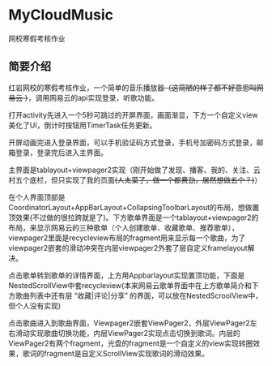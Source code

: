 # MyCloudMusic
网校寒假考核作业

## 简要介绍

红岩网校的寒假考核作业，一个简单的音乐播放器~~（这简陋的样子都不好意思叫网易云 ）~~，调用网易云的api实现登录，听歌功能。

打开activity先进入一个5秒可跳过的开屏界面，画面渐显，下方一个自定义view美化了UI，倒计时按钮用TimerTask任务更新。

开屏动画完进入登录界面，可以手机验证码方式登录，手机号加密码方式登录，邮箱登录，登录完后进入主界面。

主界面是tablayout+viewpager2实现（刚开始做了发现、播客、我的、关注、云村五个底栏，但只实现了我的页面~~(人太菜了，做一个都费劲，居然想做五个？)~~）

在个人界面顶部是CoordinatorLayout+AppBarLayout+CollapsingToolbarLayout的布局，想做置顶效果(不过做的很拉跨就是了)。下方歌单界面是一个tablayout+viewpager2的布局，来显示网易云的三种歌单（个人创建歌单、收藏歌单、推荐歌单），viewpager2里面是recycleview布局的fragment用来显示每一个歌曲，为了viewpager2嵌套的滑动冲突在内层viewpager2外套了层自定义framelayout解决。

点击歌单转到歌单的详情界面，上方用Appbarlayout实现置顶功能，下面是NestedScrollView中套recycleview(本来网易云歌单界面中在上方歌单简介和下方歌曲列表中还有层 “收藏|评论|分享” 的界面，可以放在NestedScroolView中，但个人没有实现)

点击歌曲进入到歌曲界面，Viewpager2嵌套ViewPager2，外层ViewPager2左右滑动实现歌曲切换功能，内层ViewPager2实现点击切换到歌词。内层的ViewPager2有两个fragment，光盘的fragment是一个自定义的view实现转圈效果，歌词的fragment是自定义ScrollView实现歌词的滑动效果。

